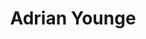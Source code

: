 ---
title: "Adrian Younge"
summary: "American composer, arranger and music producer, born in 1978. Along with , concert producer and industry veteran , founded , \"a global movement lived through community and culture\"."
image: "adrian-younge.jpg"
apple_music_artist_url: "None"
---